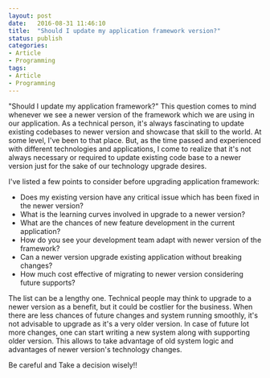 ```yaml
---
layout: post
date:   2016-08-31 11:46:10
title:  "Should I update my application framework version?"
status: publish
categories:
- Article
- Programming
tags:
- Article
- Programming
---
```


"Should I update my application framework?" This question comes to mind whenever we see a newer version of the framework which we are using in our application. As a technical person, it's always fascinating to update existing codebases to newer version and showcase that skill to the world. At some level, I've been to that place. But, as the time passed and experienced with different technologies and applications, I come to realize that it's not always necessary or required to update existing code base to a newer version just for the sake of our technology upgrade desires.

I've listed a few points to consider before upgrading application framework:

* Does my existing version have any critical issue which has been fixed in the newer version?
* What is the learning curves involved in upgrade to a newer version?
* What are the chances of new feature development in the current application?
* How do you see your development team adapt with newer version of the framework?
* Can a newer version upgrade existing application without breaking changes?
* How much cost effective of migrating to newer version considering future supports?

The list can be a lengthy one. Technical people may think to upgrade to a newer version as a benefit, but it could be costlier for the business. When there are less chances of future changes and system running smoothly, it's not advisable to upgrade as it's a very older version. In case of future lot more changes, one can start writing a new system along with supporting older version. This allows to take advantage of old system logic and advantages of newer version's technology changes.

Be careful and Take a decision wisely!!
